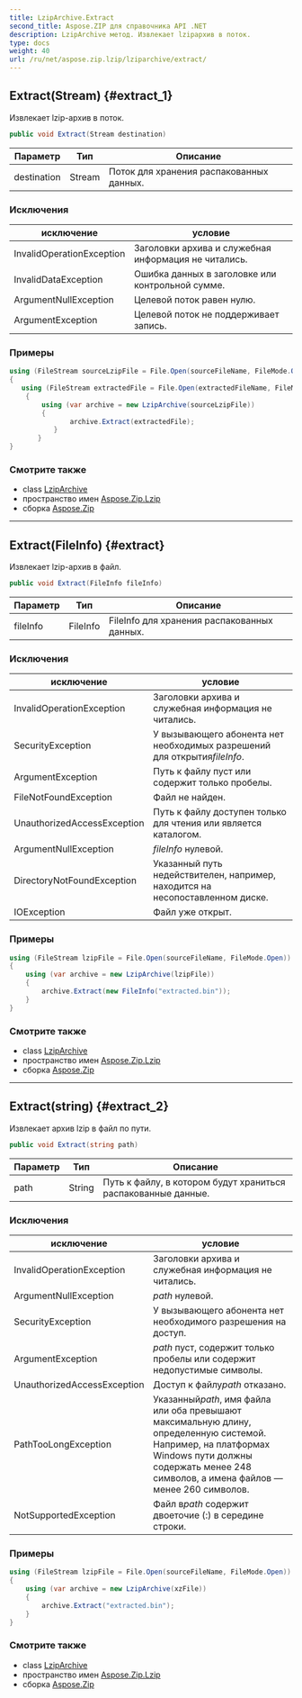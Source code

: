 ```yaml
---
title: LzipArchive.Extract
second_title: Aspose.ZIP для справочника API .NET
description: LzipArchive метод. Извлекает lzipархив в поток.
type: docs
weight: 40
url: /ru/net/aspose.zip.lzip/lziparchive/extract/
---
```

## Extract(Stream) {#extract_1}

Извлекает lzip-архив в поток.

```csharp
public void Extract(Stream destination)
```

| Параметр | Тип | Описание |
| --- | --- | --- |
| destination | Stream | Поток для хранения распакованных данных. |

### Исключения

| исключение | условие |
| --- | --- |
| InvalidOperationException | Заголовки архива и служебная информация не читались. |
| InvalidDataException | Ошибка данных в заголовке или контрольной сумме. |
| ArgumentNullException | Целевой поток равен нулю. |
| ArgumentException | Целевой поток не поддерживает запись. |

### Примеры

```csharp
using (FileStream sourceLzipFile = File.Open(sourceFileName, FileMode.Open))
{
   using (FileStream extractedFile = File.Open(extractedFileName, FileMode.Create))
    {
        using (var archive = new LzipArchive(sourceLzipFile))
        {
               archive.Extract(extractedFile);
           }
       }
}
```

### Смотрите также

* class [LzipArchive](../)
* пространство имен [Aspose.Zip.Lzip](../../lziparchive/)
* сборка [Aspose.Zip](../../../)

---

## Extract(FileInfo) {#extract}

Извлекает lzip-архив в файл.

```csharp
public void Extract(FileInfo fileInfo)
```

| Параметр | Тип | Описание |
| --- | --- | --- |
| fileInfo | FileInfo | FileInfo для хранения распакованных данных. |

### Исключения

| исключение | условие |
| --- | --- |
| InvalidOperationException | Заголовки архива и служебная информация не читались. |
| SecurityException | У вызывающего абонента нет необходимых разрешений для открытия*fileInfo*. |
| ArgumentException | Путь к файлу пуст или содержит только пробелы. |
| FileNotFoundException | Файл не найден. |
| UnauthorizedAccessException | Путь к файлу доступен только для чтения или является каталогом. |
| ArgumentNullException | *fileInfo* нулевой. |
| DirectoryNotFoundException | Указанный путь недействителен, например, находится на несопоставленном диске. |
| IOException | Файл уже открыт. |

### Примеры

```csharp
using (FileStream lzipFile = File.Open(sourceFileName, FileMode.Open))
{
    using (var archive = new LzipArchive(lzipFile))
    {
        archive.Extract(new FileInfo("extracted.bin"));
    }
}
```

### Смотрите также

* class [LzipArchive](../)
* пространство имен [Aspose.Zip.Lzip](../../lziparchive/)
* сборка [Aspose.Zip](../../../)

---

## Extract(string) {#extract_2}

Извлекает архив lzip в файл по пути.

```csharp
public void Extract(string path)
```

| Параметр | Тип | Описание |
| --- | --- | --- |
| path | String | Путь к файлу, в котором будут храниться распакованные данные. |

### Исключения

| исключение | условие |
| --- | --- |
| InvalidOperationException | Заголовки архива и служебная информация не читались. |
| ArgumentNullException | *path* нулевой. |
| SecurityException | У вызывающего абонента нет необходимого разрешения на доступ. |
| ArgumentException | *path* пуст, содержит только пробелы или содержит недопустимые символы. |
| UnauthorizedAccessException | Доступ к файлу*path* отказано. |
| PathTooLongException | Указанный*path*, имя файла или оба превышают максимальную длину, определенную системой. Например, на платформах Windows пути должны содержать менее 248 символов, а имена файлов — менее 260 символов. |
| NotSupportedException | Файл в*path* содержит двоеточие (:) в середине строки. |

### Примеры

```csharp
using (FileStream lzipFile = File.Open(sourceFileName, FileMode.Open))
{
    using (var archive = new LzipArchive(xzFile))
    {
        archive.Extract("extracted.bin");
    }
}
```

### Смотрите также

* class [LzipArchive](../)
* пространство имен [Aspose.Zip.Lzip](../../lziparchive/)
* сборка [Aspose.Zip](../../../)


